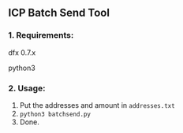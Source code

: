 ## ICP Batch Send Tool


### 1. Requirements:

dfx 0.7.x

python3

### 2. Usage:

1. Put the addresses and amount in `addresses.txt`
2. `python3 batchsend.py`
3. Done.